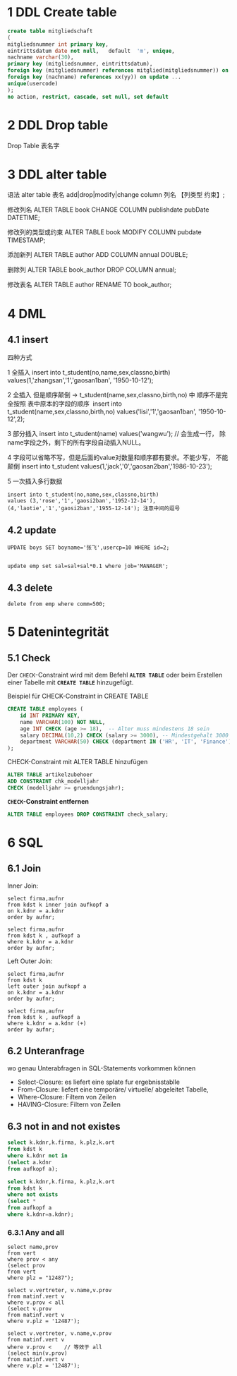 
# 1 DDL Create table 

```sql
create table mitgliedschaft
(
mitgliedsnummer int primary key,  
eintrittsdatum date not null,   default  'm', unique,  
nachname varchar(30),  
primary key (mitgliedsnummer, eintrittsdatum),  
foreign key (mitgliedsnummer) references mitglied(mitgliedsnummer)) on delete ... , 
foreign key (nachname) references xx(yy)) on update ... 
unique(usercode)
);
no action, restrict, cascade, set null, set default 
```



# 2 DDL Drop table 


Drop Table 表名字


# 3 DDL alter table

语法
alter table 表名 add|drop|modify|change column 列名 【列类型 约束】;

修改列名
ALTER TABLE book CHANGE COLUMN publishdate pubDate DATETIME;

修改列的类型或约束
ALTER TABLE book MODIFY COLUMN pubdate TIMESTAMP;

添加新列
ALTER TABLE author ADD COLUMN annual DOUBLE; 

删除列
ALTER TABLE book_author DROP COLUMN annual;

修改表名
ALTER TABLE author RENAME TO book_author;

# 4 DML 


## 4.1 insert


四种方式

1 全插入
insert into t_student(no,name,sex,classno,birth) values(1,'zhangsan','1','gaosan1ban', '1950-10-12');

2 全插入 但是顺序颠倒 -> t_student(name,sex,classno,birth,no) 中 顺序不是完全按照 表中原本的字段的顺序 
insert into t_student(name,sex,classno,birth,no) values('lisi','1','gaosan1ban', '1950-10-12',2);

3 部分插入 insert into t_student(name) values('wangwu'); // 会生成一行， 除name字段之外，剩下的所有字段自动插入NULL。

4 字段可以省略不写，但是后面的value对数量和顺序都有要求。不能少写， 不能颠倒
insert into t_student values(1,'jack','0','gaosan2ban','1986-10-23');

5 一次插入多行数据
```
insert into t_student(no,name,sex,classno,birth)
values (3,'rose','1','gaosi2ban','1952-12-14'),(4,'laotie','1','gaosi2ban','1955-12-14'); 注意中间的逗号
```


## 4.2 update

```
UPDATE boys SET boyname='张飞',usercp=10 WHERE id=2;


update emp set sal=sal+sal*0.1 where job='MANAGER';
```

## 4.3 delete 

```
delete from emp where comm=500;
```

# 5 Datenintegrität

## 5.1 Check 

 Der `CHECK`-Constraint wird mit dem Befehl **`ALTER TABLE`** oder beim Erstellen einer Tabelle mit **`CREATE TABLE`** hinzugefügt.

Beispiel für CHECK-Constraint in CREATE TABLE
```sql
CREATE TABLE employees (
    id INT PRIMARY KEY,
    name VARCHAR(100) NOT NULL,
    age INT CHECK (age >= 18),  -- Alter muss mindestens 18 sein
    salary DECIMAL(10,2) CHECK (salary >= 3000), -- Mindestgehalt 3000
    department VARCHAR(50) CHECK (department IN ('HR', 'IT', 'Finance')) -- Nur diese Werte erlaubt
);

```

CHECK-Constraint mit ALTER TABLE hinzufügen
```sql
ALTER TABLE artikelzubehoer
ADD CONSTRAINT chk_modelljahr
CHECK (modelljahr >= gruendungsjahr);
```


**`CHECK`-Constraint entfernen**
```sql
ALTER TABLE employees DROP CONSTRAINT check_salary;
```



# 6 SQL

## 6.1 Join 



Inner Join:
```
select firma,aufnr
from kdst k inner join aufkopf a
on k.kdnr = a.kdnr
order by aufnr;

select firma,aufnr
from kdst k , aufkopf a
where k.kdnr = a.kdnr
order by aufnr;
```



Left Outer Join:
```
select firma,aufnr
from kdst k 
left outer join aufkopf a
on k.kdnr = a.kdnr
order by aufnr;

select firma,aufnr
from kdst k , aufkopf a
where k.kdnr = a.kdnr (+)
order by aufnr;
```


## 6.2 Unteranfrage 

wo genau Unterabfragen in SQL-Statements vorkommen können
- Select-Closure: es liefert eine splate fur ergebnisstablle 
- From-Closure: liefert eine temporäre/ virtuelle/ abgeleitet Tabelle,
- Where-Closure: Filtern von Zeilen
- HAVING-Closure: Filtern von Zeilen

## 6.3 not in and not existes

```sql
select k.kdnr,k.firma, k.plz,k.ort
from kdst k
where k.kdnr not in
(select a.kdnr
from aufkopf a);
```

```sql
select k.kdnr,k.firma, k.plz,k.ort
from kdst k
where not exists
(select *
from aufkopf a
where k.kdnr=a.kdnr);
```



### 6.3.1 Any and all

```
select name,prov
from vert
where prov < any
(select prov
from vert
where plz = "12487");
```



```
select v.vertreter, v.name,v.prov  
from matinf.vert v  
where v.prov < all  
(select v.prov  
from matinf.vert v  
where v.plz = '12487');
```




```
select v.vertreter, v.name,v.prov  
from matinf.vert v  
where v.prov <    // 等效于 all 
(select min(v.prov)  
from matinf.vert v  
where v.plz = '12487');
```

